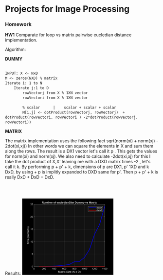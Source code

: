 # Projects for Image Processing 

### Homework

**HW1**
Comparate for loop vs matrix pairwise eucledian distance implementation.

Algorithm:

 **DUMMY** 
  ```

  INPUT: X <- NxD
  M <- zeros(NXD) % matrix
  Iterate i: 1 to N
      Iterate j:1 to D
          rowVectorj from X % 1XN vector
          rowVectori from X % 1XN vector

          % scalar      |    scalar + scalar + scalar 
          M[i,j] <- dotProduct(rowVectorj, rowVectorj)  + dotProduct(rowVectori, rowVectori ) -2*dotProduct(rowVectorj, rowVectori))  
  ```
**MATRIX**
  
   The matrix implementation uses the following fact sqrt(norm(xi) + norm(xj) - 2dot(xi,xj))
  In other words we can square the elements in X and sum them along the rows. The result is a DX1 vector let's call it p . This gets the values for norm(xi) and norm(xj).
  We also need to calculate -2dot(xi,xj) for this I take the dot product of X,X' leaving me with a DXD matrix times -2 , let's call it k.
  By performing p + p' +  k, dimensions of p are DX1, p' 1XD and k DxD, by using + p is implitly expanded to DXD same for p'. Then p + p' + k is really DxD + DxD + DxD.

<br>
<br>


Results:
<img alt="Runtime_of_eucledianDistDummy_vs_Matrix.png" src="https://github.com/jonss0777/Image-Processing-CSCI367/blob/455a972d1550ef46538ec79f658d61b36e7d91af/Runtime_of_eucledianDistDummy_vs_Matrix.png" width="300" height="250">

    


